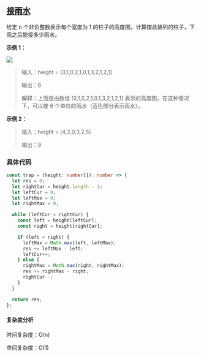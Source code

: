 ## [接雨水](https://leetcode.cn/problems/trapping-rain-water/description/?envType=study-plan-v2&envId=top-interview-150)

给定 n 个非负整数表示每个宽度为 1 的柱子的高度图，计算按此排列的柱子，下雨之后能接多少雨水。

**示例 1：**

<img src="https://assets.leetcode-cn.com/aliyun-lc-upload/uploads/2018/10/22/rainwatertrap.png" />

> 输入：height = [0,1,0,2,1,0,1,3,2,1,2,1]
>
> 输出：6
>
> 解释：上面是由数组 [0,1,0,2,1,0,1,3,2,1,2,1] 表示的高度图，在这种情况下，可以接 6 个单位的雨水（蓝色部分表示雨水）。

**示例 2：**

> 输入：height = [4,2,0,3,2,5]
>
> 输出：9

### 具体代码

```typescript
const trap = (height: number[]): number => {
  let res = 0;
  let rightCur = height.length - 1;
  let leftCur = 0;
  let leftMax = 0;
  let rightMax = 0;

  while (leftCur < rightCur) {
    const left = height[leftCur];
    const right = height[rightCur];

    if (left < right) {
      leftMax = Math.max(left, leftMax);
      res += leftMax - left;
      leftCur++;
    } else {
      rightMax = Math.max(right, rightMax);
      res += rightMax - right;
      rightCur--;
    }
  }

  return res;
};
```

#### 复杂度分析

时间复杂度：O(n)

空间复杂度：O(1)

